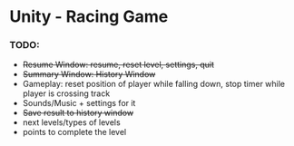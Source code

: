 # Unity - Racing Game

### **TODO:**
- ~~Resume Window: resume, reset level, settings, quit~~
- ~~Summary Window: History Window~~
- Gameplay: reset position of player while falling down, stop timer while player is crossing track
- Sounds/Music + settings for it
- ~~Save result to history window~~
- next levels/types of levels
- points to complete the level